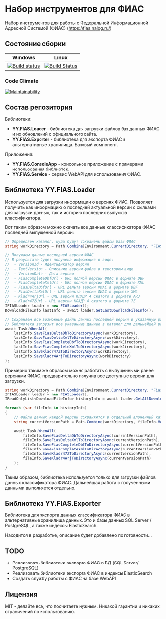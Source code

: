 # Набор инструментов для ФИАС

Набор инструментов для работы с Федеральной Информационной Адресной Системой (ФИАС) (https://fias.nalog.ru/)

## Состояние сборки

| Windows |  Linux |
|:-------:|:------:|
| [![Build status](https://ci.appveyor.com/api/projects/status/psgnk6vwjfdraj7l?svg=true)](https://ci.appveyor.com/project/YPermitin/yy-fias-toolset)  | [![Build Status](https://travis-ci.org/YPermitin/YY.FIAS.ToolSet.svg?branch=master)](https://travis-ci.org/YPermitin/YY.FIAS.ToolSet) |

### Code Climate

[![Maintainability](https://api.codeclimate.com/v1/badges/202f2e3847973f8b5e3b/maintainability)](https://codeclimate.com/github/YPermitin/YY.FIAS.ToolSet/maintainability)

## Состав репозитория

Библиотеки:

* **YY.FIAS.Loader** - библиотека для загрузки файлов баз данных ФИАС и их обновлений с официального сайта.
* **YY.FIAS.Exporter** - библиотека для экспорта ФИАС в альтернативные хранилища. Базовый компонент.

Приложения:

* **YY.FIAS.ConsoleApp** - консольное приложение с примерами использования библиотек.
* **YY.FIAS.Service** - сервис WebAPI для использования ФИАС.

## Библиотека YY.FIAS.Loader

Используется для загрузки информации о версиях ФИАС. Позволяет получить как информацию о последней актуальной версии с сылками для загрузки данных, так и историю последних выпусков классификатора.

Вот таким образом можно скачать все данные классификатора ФИАС последней выпущенной версии:

```csharp
// Определяем каталог, куда будут сохранены файлы базы ФИАС
string workDirectory = Path.Combine(Environment.CurrentDirectory, "FIASData");

// Получаем данные последней версии ФИАС
// В результате будет получена информация в виде:
//  - VersionId	- Идентификатор версии
//  - TextVersion - Описание версии файла в текстовом виде
//  - VersionDate - Дата версии
//  - FiasCompleteDbfUrl - URL полной версии ФИАС в формате DBF
//  - FiasCompleteXmlUrl - URL полной версии ФИАС в формате XML
//  - FiasDeltaDbfUrl - URL дельта версии ФИАС в формате DBF
//  - FiasDeltaXmlUrl - URL дельта версии ФИАС в формате XML
//  - Kladr4ArjUrl - URL версии КЛАДР 4 сжатого в формате ARJ
//  - Kladr47ZUrl - URL версии КЛАДР 4 сжатого в формате 7Z
IFIASLoader loader = new FIASLoader();
DownloadFileInfo lastInfo = await loader.GetLastDownloadFileInfo();

// Сохраняем все возможные файлы данных последней версии в указанную ранее директорию.
// Библиотека загрузит все указанные данные в каталог для дальнейшей работы
await Task.WhenAll(
    lastInfo.SaveFiasDeltaDbToDirectoryAsync(workDirectory),
    lastInfo.SaveFiasDeltaXmlToDirectoryAsync(workDirectory),
    lastInfo.SaveFiasCompleteDbfToDirectoryAsync(workDirectory),
    lastInfo.SaveFiasCompleteXmlToDirectoryAsync(workDirectory),
    lastInfo.SaveKladr47ZToDirectoryAsync(workDirectory),
    lastInfo.SaveKladr4ArjToDirectoryAsync(workDirectory)
);
```

Примерно таким же образом можно работать с выпущенными ранее версиями ФИАС, предварительно получив все доступные версии для загрузки.

```csharp
string workDirectory = Path.Combine(Environment.CurrentDirectory, "FiasHistoryData");
IFIASLoader loader = new FIASLoader();
IReadOnlyList<DownloadFileInfo> historyInfo = await loader.GetAllDownloadFileInfo();

foreach (var fileInfo in historyInfo)
{
    // Файлы данных каждой версии сохраняются в отдельный вложенный каталог
    string currentVersionPath = Path.Combine(workDirectory, fileInfo.VersionId.ToString());

    await Task.WhenAll(
        fileInfo.SaveFiasDeltaDbToDirectoryAsync(currentVersionPath),
        fileInfo.SaveFiasDeltaXmlToDirectoryAsync(currentVersionPath),
        fileInfo.SaveFiasCompleteDbfToDirectoryAsync(currentVersionPath),
        fileInfo.SaveFiasCompleteXmlToDirectoryAsync(currentVersionPath),
        fileInfo.SaveKladr47ZToDirectoryAsync(currentVersionPath),
        fileInfo.SaveKladr4ArjToDirectoryAsync(currentVersionPath)
    );
}
```

Таким образом, библиотека используется только для загрузки файлов данных классификатора ФИАС. Дальнейшая работа с полученными данными выполняется отдельно.

## Библиотека YY.FIAS.Exporter

Библиотека для экспорта данных классификатора ФИАС в альтернативные хранилища данных. Это и базы данных SQL Server / PostgreSQL, а также индексы ElasticSearch.

Находится в разработке, описание будет добавлено по готовности...

## TODO

* Реализовать библиотеки экспорта ФИАС в БД (SQL Server/ PostgreSQL)
* Реализовать библиотеки экспорта ФИАС в индексы ElasticSearch
* Создать службу работы с ФИАС на базе WebAPI

## Лицензия

MIT - делайте все, что посчитаете нужным. Никакой гарантии и никаких ограничений по использованию.